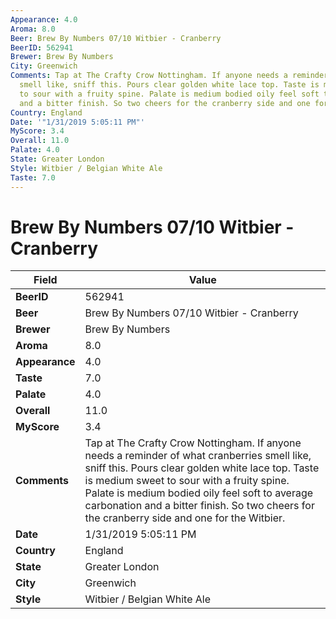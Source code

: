 ```yaml
---
Appearance: 4.0
Aroma: 8.0
Beer: Brew By Numbers 07/10 Witbier - Cranberry
BeerID: 562941
Brewer: Brew By Numbers
City: Greenwich
Comments: Tap at The Crafty Crow Nottingham. If anyone needs a reminder of what cranberries
  smell like, sniff this. Pours clear golden white lace top. Taste is medium sweet
  to sour with a fruity spine. Palate is medium bodied oily feel soft to average carbonation
  and a bitter finish. So two cheers for the cranberry side and one for the Witbier.
Country: England
Date: '"1/31/2019 5:05:11 PM"'
MyScore: 3.4
Overall: 11.0
Palate: 4.0
State: Greater London
Style: Witbier / Belgian White Ale
Taste: 7.0
---
```


# Brew By Numbers 07/10 Witbier - Cranberry

| Field         | Value |
|---------------|-------|
| **BeerID** | 562941 |
| **Beer** | Brew By Numbers 07/10 Witbier - Cranberry |
| **Brewer** | Brew By Numbers |
| **Aroma** | 8.0 |
| **Appearance** | 4.0 |
| **Taste** | 7.0 |
| **Palate** | 4.0 |
| **Overall** | 11.0 |
| **MyScore** | 3.4 |
| **Comments** | Tap at The Crafty Crow Nottingham. If anyone needs a reminder of what cranberries smell like, sniff this. Pours clear golden white lace top. Taste is medium sweet to sour with a fruity spine. Palate is medium bodied oily feel soft to average carbonation and a bitter finish. So two cheers for the cranberry side and one for the Witbier. |
| **Date** | 1/31/2019 5:05:11 PM |
| **Country** | England |
| **State** | Greater London |
| **City** | Greenwich |
| **Style** | Witbier / Belgian White Ale |
